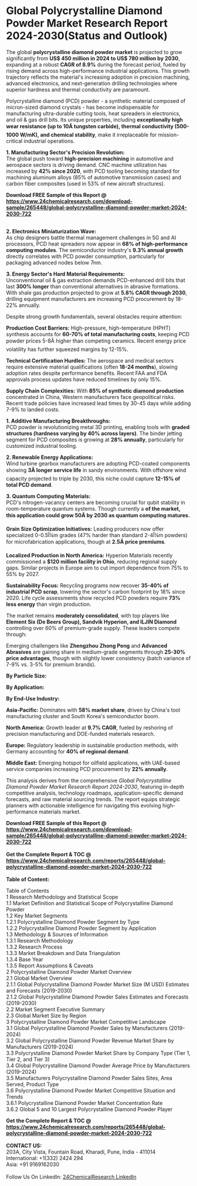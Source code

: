 <h1>Global Polycrystalline Diamond Powder Market Research Report 2024-2030(Status and Outlook)</h1><p>The global <strong>polycrystalline diamond powder market</strong> is projected to grow significantly from <strong>US$ 450 million in 2024 to US$ 780 million by 2030</strong>, expanding at a robust <strong>CAGR of 8.9%</strong> during the forecast period, fueled by rising demand across high-performance industrial applications. This growth trajectory reflects the material's increasing adoption in precision machining, advanced electronics, and next-generation drilling technologies where superior hardness and thermal conductivity are paramount.</p><p>Polycrystalline diamond (PCD) powder - a synthetic material composed of micron-sized diamond crystals - has become indispensable for manufacturing ultra-durable cutting tools, heat spreaders in electronics, and oil &amp; gas drill bits. Its unique properties, including <strong>exceptionally high wear resistance (up to 10Ã tungsten carbide), thermal conductivity (500-1000 W/mK), and chemical stability</strong>, make it irreplaceable for mission-critical industrial operations.</p><p><strong>1. Manufacturing Sector's Precision Revolution:</strong><br>
The global push toward <strong>high-precision machining</strong> in automotive and aerospace sectors is driving demand. CNC machine utilization has increased by <strong>42% since 2020</strong>, with PCD tooling becoming standard for machining aluminum alloys (85% of automotive transmission cases) and carbon fiber composites (used in 53% of new aircraft structures).</p><div><b>Download FREE Sample of this Report @ 
            <a href="https://www.24chemicalresearch.com/download-sample/265448/global-polycrystalline-diamond-powder-market-2024-2030-722">
            https://www.24chemicalresearch.com/download-sample/265448/global-polycrystalline-diamond-powder-market-2024-2030-722</a></b></div><br><p><strong>2. Electronics Miniaturization Wave:</strong><br>
As chip designers battle thermal management challenges in 5G and AI processors, PCD heat spreaders now appear in <strong>68% of high-performance computing modules</strong>. The semiconductor industry's <strong>9.3% annual growth</strong> directly correlates with PCD powder consumption, particularly for packaging advanced nodes below 7nm.</p><p><strong>3. Energy Sector's Hard Material Requirements:</strong><br>
Unconventional oil &amp; gas extraction demands PCD-enhanced drill bits that last <strong>300% longer</strong> than conventional alternatives in abrasive formations. With shale gas production projected to grow at <strong>5.8% CAGR through 2030</strong>, drilling equipment manufacturers are increasing PCD procurement by 18-22% annually.</p><p>Despite strong growth fundamentals, several obstacles require attention:</p><p><strong>Production Cost Barriers:</strong> High-pressure, high-temperature (HPHT) synthesis accounts for <strong>60-70% of total manufacturing costs</strong>, keeping PCD powder prices 5-8Ã higher than competing ceramics. Recent energy price volatility has further squeezed margins by 12-15%.</p><p><strong>Technical Certification Hurdles:</strong> The aerospace and medical sectors require extensive material qualifications (often <strong>18-24 months</strong>), slowing adoption rates despite performance benefits. Recent FAA and FDA approvals process updates have reduced timelines by only 15%.</p><p><strong>Supply Chain Complexities:</strong> With <strong>85% of synthetic diamond production</strong> concentrated in China, Western manufacturers face geopolitical risks. Recent trade policies have increased lead times by 30-45 days while adding 7-9% to landed costs.</p><p><strong>1. Additive Manufacturing Breakthroughs:</strong><br>
PCD powder is revolutionizing metal 3D printing, enabling tools with <strong>graded structures (hardness varying by 40% across layers)</strong>. The binder jetting segment for PCD composites is growing at <strong>28% annually</strong>, particularly for customized industrial tooling.</p><p><strong>2. Renewable Energy Applications:</strong><br>
Wind turbine gearbox manufacturers are adopting PCD-coated components showing <strong>3Ã longer service life</strong> in sandy environments. With offshore wind capacity projected to triple by 2030, this niche could capture <strong>12-15% of total PCD demand</strong>.</p><p><strong>3. Quantum Computing Materials:</strong><br>
PCD's nitrogen-vacancy centers are becoming crucial for qubit stability in room-temperature quantum systems. Though currently a <strong> of the market, this application could grow 50Ã by 2030 as quantum computing matures.</strong></p><p><strong>Grain Size Optimization Initiatives:</strong> Leading producers now offer specialized 0-0.5Î¼m grades (47% harder than standard 2-4Î¼m powders) for microfabrication applications, though at <strong>2.5Ã price premiums</strong>.</p><p><strong>Localized Production in North America:</strong> Hyperion Materials recently commissioned a <strong>$120 million facility in Ohio</strong>, reducing regional supply gaps. Similar projects in Europe aim to cut import dependence from 75% to 55% by 2027.</p><p><strong>Sustainability Focus:</strong> Recycling programs now recover <strong>35-40% of industrial PCD scrap</strong>, lowering the sector's carbon footprint by 18% since 2020. Life cycle assessments show recycled PCD powders require <strong>73% less energy</strong> than virgin production.</p><p>The market remains <strong>moderately consolidated</strong>, with top players like <strong>Element Six (De Beers Group), Sandvik Hyperion, and ILJIN Diamond</strong> controlling over 60% of premium-grade supply. These leaders compete through:</p><p>Emerging challengers like <strong>Zhengzhou Zhong Peng</strong> and <strong>Advanced Abrasives</strong> are gaining share in medium-grade segments through <strong>25-30% price advantages</strong>, though with slightly lower consistency (batch variance of 7-9% vs. 3-5% for premium brands).</p><p><strong>By Particle Size:</strong></p><p><strong>By Application:</strong></p><p><strong>By End-Use Industry:</strong></p><p><strong>Asia-Pacific:</strong> Dominates with <strong>58% market share</strong>, driven by China's tool manufacturing cluster and South Korea's semiconductor boom.</p><p><strong>North America:</strong> Growth leader at <strong>9.7% CAGR</strong>, fueled by reshoring of precision manufacturing and DOE-funded materials research.</p><p><strong>Europe:</strong> Regulatory leadership in sustainable production methods, with Germany accounting for <strong>40% of regional demand</strong>.</p><p><strong>Middle East:</strong> Emerging hotspot for oilfield applications, with UAE-based service companies increasing PCD procurement by <strong>22% annually</strong>.</p><p>This analysis derives from the comprehensive <em>Global Polycrystalline Diamond Powder Market Research Report 2024-2030</em>, featuring in-depth competitive analysis, technology roadmaps, application-specific demand forecasts, and raw material sourcing trends. The report equips strategic planners with actionable intelligence for navigating this evolving high-performance materials market.</p><div><b>Download FREE Sample of this Report @ 
            <a href="https://www.24chemicalresearch.com/download-sample/265448/global-polycrystalline-diamond-powder-market-2024-2030-722">
            https://www.24chemicalresearch.com/download-sample/265448/global-polycrystalline-diamond-powder-market-2024-2030-722</a></b></div><br><div><b>Get the Complete Report & TOC @ 
            <a href="https://www.24chemicalresearch.com/reports/265448/global-polycrystalline-diamond-powder-market-2024-2030-722">
            https://www.24chemicalresearch.com/reports/265448/global-polycrystalline-diamond-powder-market-2024-2030-722</a></b></div><br>
            <b>Table of Content:</b><p>Table of Contents<br />
1 Research Methodology and Statistical Scope<br />
1.1 Market Definition and Statistical Scope of Polycrystalline Diamond Powder<br />
1.2 Key Market Segments<br />
1.2.1 Polycrystalline Diamond Powder Segment by Type<br />
1.2.2 Polycrystalline Diamond Powder Segment by Application<br />
1.3 Methodology & Sources of Information<br />
1.3.1 Research Methodology<br />
1.3.2 Research Process<br />
1.3.3 Market Breakdown and Data Triangulation<br />
1.3.4 Base Year<br />
1.3.5 Report Assumptions & Caveats<br />
2 Polycrystalline Diamond Powder Market Overview<br />
2.1 Global Market Overview<br />
2.1.1 Global Polycrystalline Diamond Powder Market Size (M USD) Estimates and Forecasts (2019-2030)<br />
2.1.2 Global Polycrystalline Diamond Powder Sales Estimates and Forecasts (2019-2030)<br />
2.2 Market Segment Executive Summary<br />
2.3 Global Market Size by Region<br />
3 Polycrystalline Diamond Powder Market Competitive Landscape<br />
3.1 Global Polycrystalline Diamond Powder Sales by Manufacturers (2019-2024)<br />
3.2 Global Polycrystalline Diamond Powder Revenue Market Share by Manufacturers (2019-2024)<br />
3.3 Polycrystalline Diamond Powder Market Share by Company Type (Tier 1, Tier 2, and Tier 3)<br />
3.4 Global Polycrystalline Diamond Powder Average Price by Manufacturers (2019-2024)<br />
3.5 Manufacturers Polycrystalline Diamond Powder Sales Sites, Area Served, Product Type<br />
3.6 Polycrystalline Diamond Powder Market Competitive Situation and Trends<br />
3.6.1 Polycrystalline Diamond Powder Market Concentration Rate<br />
3.6.2 Global 5 and 10 Largest Polycrystalline Diamond Powder Player</p><div><b>Get the Complete Report & TOC @ 
            <a href="https://www.24chemicalresearch.com/reports/265448/global-polycrystalline-diamond-powder-market-2024-2030-722">
            https://www.24chemicalresearch.com/reports/265448/global-polycrystalline-diamond-powder-market-2024-2030-722</a></b></div><br><b>CONTACT US:</b><br>
            203A, City Vista, Fountain Road, Kharadi, Pune, India - 411014<br>
            International: +1(332) 2424 294<br>
            Asia: +91 9169162030 <br><br>
            Follow Us On LinkedIn: <a href="https://www.linkedin.com/company/24chemicalresearch/">24ChemicalResearch LinkedIn</a>